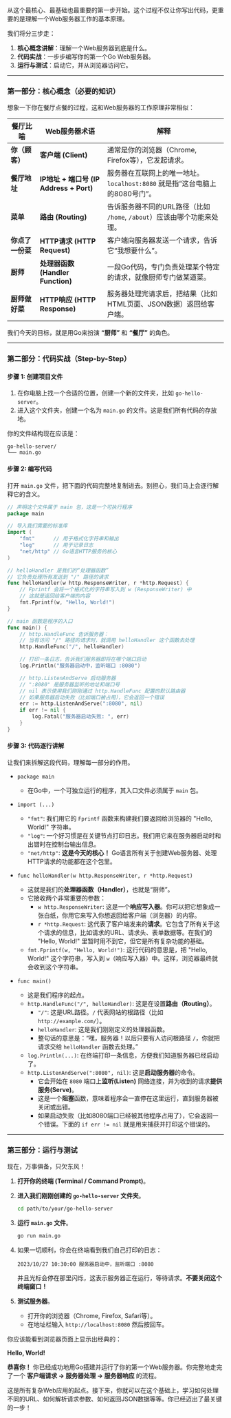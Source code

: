 从这个最核心、最基础也最重要的第一步开始。这个过程不仅让你写出代码，更重要的是理解一个Web服务器工作的基本原理。

我们将分三步走：
1.  **核心概念讲解**：理解一个Web服务器到底是什么。
2.  **代码实战**：一步步编写你的第一个Go Web服务器。
3.  **运行与测试**：启动它，并从浏览器访问它。

---

### 第一部分：核心概念（必要的知识）

想象一下你在餐厅点餐的过程，这和Web服务器的工作原理非常相似：

| 餐厅比喻         | Web服务器术语                               | 解释                                                         |
| ---------------- | ------------------------------------------- | ------------------------------------------------------------ |
| **你（顾客）**   | **客户端 (Client)**                         | 通常是你的浏览器（Chrome, Firefox等），它发起请求。           |
| **餐厅地址**     | **IP地址 + 端口号 (IP Address + Port)**     | 服务器在互联网上的唯一地址。`localhost:8080` 就是指“这台电脑上的8080号门”。 |
| **菜单**         | **路由 (Routing)**                          | 告诉服务器不同的URL路径（比如 `/home`, `/about`）应该由哪个功能来处理。 |
| **你点了一份菜** | **HTTP请求 (HTTP Request)**                 | 客户端向服务器发送一个请求，告诉它“我想要什么”。             |
| **厨师**         | **处理器函数 (Handler Function)**           | 一段Go代码，专门负责处理某个特定的请求，就像厨师专门做某道菜。 |
| **厨师做好菜**   | **HTTP响应 (HTTP Response)**                | 服务器处理完请求后，把结果（比如HTML页面、JSON数据）返回给客户端。 |

我们今天的目标，就是用Go来扮演 **“厨师”** 和 **“餐厅”** 的角色。

---

### 第二部分：代码实战（Step-by-Step）

#### 步骤 1: 创建项目文件

1.  在你电脑上找一个合适的位置，创建一个新的文件夹，比如 `go-hello-server`。
2.  进入这个文件夹，创建一个名为 `main.go` 的文件。这是我们所有代码的存放地。

你的文件结构现在应该是：
```
go-hello-server/
└── main.go
```

#### 步骤 2: 编写代码

打开 `main.go` 文件，把下面的代码完整地复制进去。别担心，我们马上会逐行解释它的含义。

```go
// 声明这个文件属于 main 包，这是一个可执行程序
package main

// 导入我们需要的标准库
import (
	"fmt"      // 用于格式化字符串和输出
	"log"      // 用于记录日志
	"net/http" // Go语言HTTP服务的核心
)

// helloHandler 是我们的“处理器函数”
// 它负责处理所有发送到 "/" 路径的请求
func helloHandler(w http.ResponseWriter, r *http.Request) {
	// Fprintf 会将一个格式化的字符串写入到 w (ResponseWriter) 中
	// 这就是返回给客户端的内容
	fmt.Fprintf(w, "Hello, World!")
}

// main 函数是程序的入口
func main() {
	// http.HandleFunc 告诉服务器：
	// 当有访问 "/" 路径的请求时，就调用 helloHandler 这个函数去处理
	http.HandleFunc("/", helloHandler)

	// 打印一条日志，告诉我们服务器即将在哪个端口启动
	log.Println("服务器启动中，监听端口 :8080")

	// http.ListenAndServe 启动服务器
	// ":8080" 是服务器监听的地址和端口号
	// nil 表示使用我们刚刚通过 http.HandleFunc 配置的默认路由器
	// 如果服务器启动失败（比如端口被占用），它会返回一个错误
	err := http.ListenAndServe(":8080", nil)
	if err != nil {
		log.Fatal("服务器启动失败: ", err)
	}
}
```

#### 步骤 3: 代码逐行讲解

让我们来拆解这段代码，理解每一部分的作用。

*   `package main`
    *   在Go中，一个可独立运行的程序，其入口文件必须属于 `main` 包。

*   `import (...)`
    *   `"fmt"`: 我们用它的 `Fprintf` 函数来构建我们要返回给浏览器的 "Hello, World!" 字符串。
    *   `"log"`: 一个好习惯是在关键节点打印日志。我们用它来在服务器启动时和出错时在控制台输出信息。
    *   `"net/http"`: **这是今天的核心！** Go语言所有关于创建Web服务器、处理HTTP请求的功能都在这个包里。

*   `func helloHandler(w http.ResponseWriter, r *http.Request)`
    *   这就是我们的**处理器函数（Handler）**，也就是“厨师”。
    *   它接收两个非常重要的参数：
        *   `w http.ResponseWriter`: 这是一个**响应写入器**。你可以把它想象成一张白纸，你用它来写入你想返回给客户端（浏览器）的内容。
        *   `r *http.Request`: 这代表了客户端发来的**请求**。它包含了所有关于这个请求的信息，比如请求的URL、请求头、表单数据等。在我们的 "Hello, World!" 里暂时用不到它，但它是所有复杂功能的基础。
    *   `fmt.Fprintf(w, "Hello, World!")`: 这行代码的意思是，把 "Hello, World!" 这个字符串，写入到 `w`（响应写入器）中。这样，浏览器最终就会收到这个字符串。

*   `func main()`
    *   这是我们程序的起点。
    *   `http.HandleFunc("/", helloHandler)`: 这是在设置**路由（Routing）**。
        *   `"/"`: 这是URL路径。`/` 代表网站的根路径（比如 `http://example.com/`）。
        *   `helloHandler`: 这是我们刚刚定义的处理器函数。
        *   整句话的意思是：“嘿，服务器！以后只要有人访问根路径 `/`，你就把请求交给 `helloHandler` 函数去处理。”
    *   `log.Println(...)`: 在终端打印一条信息，方便我们知道服务器已经启动了。
    *   `http.ListenAndServe(":8080", nil)`: 这是**启动服务器**的命令。
        *   它会开始在 `8080` 端口上**监听(Listen)** 网络连接，并为收到的请求**提供服务(Serve)**。
        *   这是一个**阻塞**函数，意味着程序会一直停在这里运行，直到服务器被关闭或出错。
        *   如果启动失败（比如8080端口已经被其他程序占用了），它会返回一个错误。下面的 `if err != nil` 就是用来捕获并打印这个错误的。

---

### 第三部分：运行与测试

现在，万事俱备，只欠东风！

1.  **打开你的终端 (Terminal / Command Prompt)**。
2.  **进入我们刚刚创建的 `go-hello-server` 文件夹**。
    ```bash
    cd path/to/your/go-hello-server
    ```
3.  **运行 `main.go` 文件**。
    ```bash
    go run main.go
    ```
4.  如果一切顺利，你会在终端看到我们自己打印的日志：
    ```
    2023/10/27 10:30:00 服务器启动中，监听端口 :8080
    ```
    并且光标会停在那里闪烁，这表示服务器正在运行，等待请求。**不要关闭这个终端窗口！**

5.  **测试服务器**。
    *   打开你的浏览器（Chrome, Firefox, Safari等）。
    *   在地址栏输入 `http://localhost:8080` 然后按回车。

你应该能看到浏览器页面上显示出经典的：

**Hello, World!**

**恭喜你！** 你已经成功地用Go搭建并运行了你的第一个Web服务器。你完整地走完了一个 **客户端请求 -> 服务器处理 -> 服务器响应** 的流程。

这是所有复杂Web应用的起点。接下来，你就可以在这个基础上，学习如何处理不同的URL、如何解析请求参数、如何返回JSON数据等等。你已经迈出了最关键的一步！